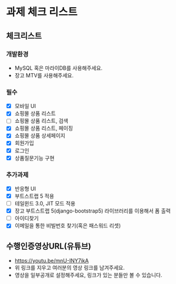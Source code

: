 # 과제 체크 리스트

## 체크리스트

### 개발환경
- MySQL 혹은 마라이DB를 사용해주세요.
- 장고 MTV를 사용해주세요.

### 필수
- [x] 모바일 UI
- [x] 쇼핑몰 상품 리스트
- [ ] 쇼핑몰 상품 리스트, 검색
- [x] 쇼핑몰 상품 리스트, 페이징
- [x] 쇼핑몰 상품 상세페이지
- [x] 회원가입
- [x] 로그인
- [x] 상품질문기능 구현

### 추가과제
- [x] 반응형 UI
- [x] 부트스트랩 5 적용
- [ ] 테일윈드 3.0, JIT 모드 적용
- [x] 장고 부트스트랩 5(django-bootstrap5) 라이브러리를 이용해서 폼 출력
- [ ] 아이디찾기
- [x] 이메일을 통한 비빌번호 찾기(혹은 패스워드 리셋)

## 수행인증영상URL(유튜브)

- https://youtu.be/mnU-INY7ikA
- 위 링크를 지우고 여러분의 영상 링크를 남겨주세요.
- 영상을 일부공개로 설정해주세요, 링크가 있는 분들만 볼 수 있습니다.
